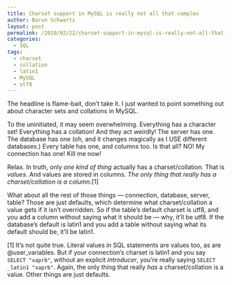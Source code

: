 ```yaml
---
title: Charset support in MySQL is really not all that complex
author: Baron Schwartz
layout: post
permalink: /2010/02/22/charset-support-in-mysql-is-really-not-all-that-complex/
categories:
  - SQL
tags:
  - charset
  - collation
  - latin1
  - MySQL
  - utf8
---
```

The headline is flame-bait, don&#8217;t take it. I just wanted to point something out about character sets and collations in MySQL.

To the uninitiated, it may seem overwhelming. Everything has a character set! Everything has a collation! And they act weirdly! The server has one. The database has one (oh, and it changes magically as I USE different databases.) Every table has one, and columns too. Is that all? NO! My connection has one! Kill me now!

Relax. In truth, only *one kind of thing* actually has a charset/collation. That is *values*. And values are stored in columns. *The only thing that really has a charset/collation is a column*.[1]

What about all the rest of those things &#8212; connection, database, server, table? Those are just defaults, which determine what charset/collation a value gets if it isn&#8217;t overridden. So if the table&#8217;s default charset is utf8, and you add a column without saying what it should be &#8212; why, it&#8217;ll be utf8. If the database&#8217;s default is latin1 and you add a table without saying what its default should be, it&#8217;ll be latin1.

[1] It&#8217;s not quite true. Literal values in SQL statements are values too, as are @user_variables. But if your connection&#8217;s charset is latin1 and you say `SELECT "xaprb"`, without an explicit *introducer*, you&#8217;re really saying `SELECT _latin1 "xaprb"`. Again, the only thing that really *has* a charset/collation is a value. Other things are just defaults.